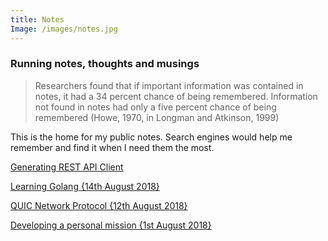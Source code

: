 ```yaml
---
title: Notes
Image: /images/notes.jpg
---
```


### Running notes, thoughts and musings
> Researchers found that if important information was contained in notes, it had a 34 percent chance of being remembered. Information not found in notes had only a five percent chance of being remembered (Howe, 1970, in Longman and Atkinson, 1999)

This is the home for my public notes. Search engines would help me remember and find it when I need them the most.

[Generating REST API Client](/notes/generating-webapi-client)

[Learning Golang {14th August 2018}](/notes/learning-go)

[QUIC Network Protocol {12th August 2018}](/notes/quic-network-protocol)

[Developing a personal mission {1st August 2018}](/notes/developing-a-mission)
